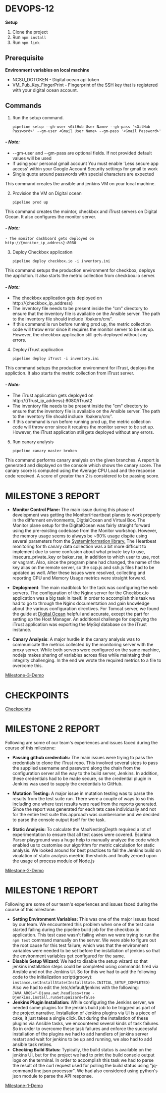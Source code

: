 # DEVOPS-12

**Setup**

1. Clone the project
2. Run ```npm install```
3. Run ```npm link```

## Prerequisite

**Environment variables on local machine**

- NCSU_DOTOKEN - Digital ocean api token
- VM_Pub_Key_FingerPrint - Fingerprint of the SSH key that is registered with your digital ocean account.

## Commands

1. Run the setup command.

    ```pipeline setup --gh-user <GitHub User Name> --gh-pass '<GitHub Password>' --gm-user <Gmail User Name> --gm-pass '<Gmail Password>'```

#### - *Note:* 
- --gm-user and --gm-pass are optional fields. If not provided default values will be used
- If using your personal gmail account You must enable 'Less secure app access' within your Google Account Security settings for   gmail to work
- Single quote around passwords with special characters are expected

This command creates the ansible and jenkins VM on your local machine.

2. Provision the VM on Digital ocean 

    ```pipeline prod up```
    
This command creates the mointor, checkbox and iTrust servers on Digital Ocean. It also configures the monitor server.    

#### - *Note:*
    - The monitor dashboard gets deployed on http://{monitor_ip_address}:8080
 
3. Deploy Checkbox application

    ```pipeline deploy checkbox.io -i inventory.ini```
    
 This command setups the production environment for checkbox, deploys the appliction. It also starts the metric collection from checkbox.io server.
 
 #### - *Note:* 
- The checkbox application gets deployed on http://{checkbox_ip_address}
- The inventory file needs to be present inside the "cm" directory to ensure that the inventory file is available on the Ansible server. The path to the inventory file should include '/bakerx/cm/'.   
- If this command is run before running prod up, the metric collection code will throw error since it requires the monitor server to be set up. However, the checkbox application still gets deployed without any errors.

4. Deploy iTrust application

    ```pipeline deploy iTrust -i inventory.ini```

This command setups the production environment for iTrust, deploys the appliction. It also starts the metric collection from iTrust server.

#### - *Note:* 
- The iTrust application gets deployed on http://{iTrust_ip_address}:8080/iTrust2
- The inventory file needs to be present inside the "cm" directory to ensure that the inventory file is available on the Ansible    server. The path to the inventory file should include '/bakerx/cm/'.    
-  If this command is run before running prod up, the metric collection code will throw error since it requires the monitor server to be set up. However, the iTrust application still gets deployed without any errors.

5. Run canary analysis 

    ```pipeline canary master broken```
    
 This command performs canary analysis on the given branches. A report is generated and displayed on the console which shows the canary  score. The canary score is computed using the Average CPU Load and the response code received. A score of greater than 2 is considered to be passing score. 

# MILESTONE 3 REPORT

- **Monitor Control Plane:** The main issue during this phase of development was getting the Monitor/Heartbeat planes to work properly in the differnent environments, DigtialOcean and Virtual Box. The Monitor plane setup for the DigitalOcean was fairly straight forward using the pre-existing codebase from the Monitor workshop. However, the memory usage seems to always be ~90% usage dispite using several parameters from the [SystemInformation library.](https://www.npmjs.com/package/systeminformation#4-memory) The Heartbeat monitoring for th canary data collection was a bit more difficult to implement due to some confusion about what private key to use, insecure_private_key or baker_rsa, in addition to which user to use, root or vagrant. Also, since the program plane had changed, the name of the key alias on the remote server, so the scp.js and ssh.js files had to be updated as well. After these issues were resolved, collecting and reporting CPU and Memory Usage metrics were straight forward.

- **Deployment**: The main roadblock for the task was configuring the web servers. The configuration of the Nginx server for the Checkbox.io application was a big task in itself. In order to accomplish this task we had to go to through the Nginx documentation and gain knowledge about the various configuration directives. For Tomcat server, we found the guide at [Digital Ocean](https://www.digitalocean.com/community/tutorials/install-tomcat-9-ubuntu-1804) helpful and accurate, except the part for setting up the Host Manager. An additional challenge for deploying the iTrust application was exporting the MySql database on the iTrust instance.

- **Canary Analysis**: A major hurdle in the canary analysis was to communicate the metrics collected by the monitoring server with the proxy server. While both servers were configured on the same machine, nodejs makes sharing of variables across files while maintaing their integrity challenging. In the end we wrote the required metrics to a file to overcome this. 

[Milestone-3-Demo](https://drive.google.com/open?id=1adP2v0qtkl_Jw0WGOQkA2p4vzRtFueVg)

# CHECKPOINTS

[Checkpoints](/CHECKPOINT.md)

# MILESTONE 2 REPORT

Following are some of our team's experiences and issues faced during the course of this milestone:

- **Passing github credentials:** The main issues were trying to pass the credentials to clone the iTrust repo. This involved several steps to pass the supplied username and password along the chain from the configuration server all the way to the build server, Jenkins. In addition, these credentials had to be made secure, so the credential plugin in Jenkins was used to supply the credentials to GitHub.

- **Mutation Testing:** A major issue in mutation testing was to parse the results from the test suite run. There were a couple of ways to so this including one where test results were read from the reports generated. Since the report was generated for each tets case individually and not for the entire test suite this approach was cumbersome and we decided to parse the console output itself for the task.

- **Static Analysis:** To calculate the MaxNestingDepth required a lot of experimentation to ensure that all test cases were covered. Esprima Parser playground was a huge help to manually analyze the code which enabled us to customise our algorithm for metric calculation for static analysis. We looked around for best practices to fail the Jenkins build on vioalation of static analysis meetric thersholds and finally zeroed upon the usage of process module of Node.js 

[Milestone-2-Demo](https://drive.google.com/open?id=1pNf79gE533QLjLZNuTZmQgOTJUhDcMvZ)

# MILESTONE 1 REPORT

Following are some of our team's experiences and issues faced during the course of this milestone:

- **Setting Environment Variables:** This was one of the major issues faced by our team. We encountered this problem when one of the test case started failing during the pipeline build job for the checkbox.io application. This test case wasn't failing when we were trying to run the ```npm test``` command manually on the server. We were able to figure out the root cause for this test failure; which was that the environment variables were needed to be set before the installation of jenkins so that the environment variables get configured for the same.  
- **Disable Setup Wizard:** We had to disable the setup wizard so that jenkins installation steps could be completed using commands fired via Ansible and not the Jenkins UI. So for this we had to add the following code to the initialization script(groovy):<br>
```instance.setInstallState(InstallState.INITIAL_SETUP_COMPLETED)```
<br>Also we had to edit the /etc/default/jenkins with the following:<br>
```JAVA_ARGS="-Djava.awt.headless=true -Djenkins.install.runSetupWizard=false```
- **Jenkins Plugin Installation:** While configuring the Jenkins server, we needed some plugins for the jenkins build job to be triggred as part of the project narrative. Installation of Jenkins plugins via UI is a piece of cake, it just takes a single click. But during the installation of these plugins via Ansible tasks, we encountered several kinds of task failures. So in order to overcome these task failures and enforce the successful installation of the plugins we had to add handlers of jenkins server restart and wait for jenkins to be up and running, we also had to add ansible task retires.
- **Checking Build Status:** Typically, the build status is available on the jenkins UI, but for the project we had to print the build console output logs on the terminal. In order to accomplish this task we had to parse the result of the curl request used for polling the build status using "jq-command line json processor". We had also considered using python's json module to parse the API response.

[Milestone-1-Demo](https://drive.google.com/open?id=191yoG7N7pT8X15-aBgCq6R6OBXGqNV65)
